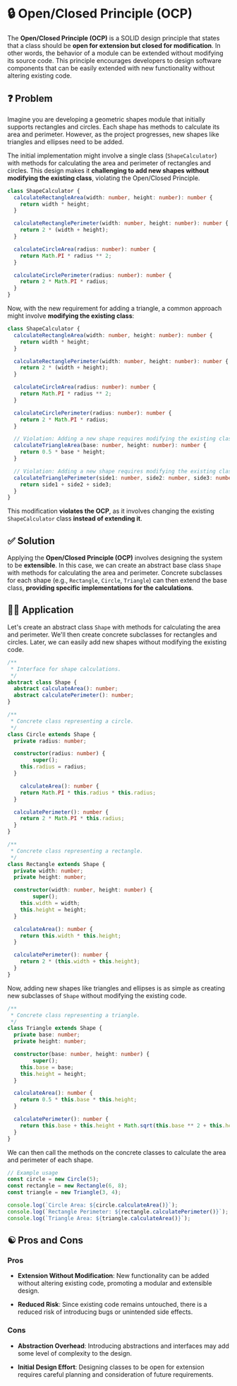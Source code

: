 # 🔒 Open/Closed Principle (OCP)

The **Open/Closed Principle (OCP)** is a SOLID design principle that states that a class should be **open for extension but closed for modification**. In other words, the behavior of a module can be extended without modifying its source code. This principle encourages developers to design software components that can be easily extended with new functionality without altering existing code.

## ❓ Problem

Imagine you are developing a geometric shapes module that initially supports rectangles and circles. Each shape has methods to calculate its area and perimeter. However, as the project progresses, new shapes like triangles and ellipses need to be added.

The initial implementation might involve a single class (`ShapeCalculator`) with methods for calculating the area and perimeter of rectangles and circles. This design makes it **challenging to add new shapes without modifying the existing class**, violating the Open/Closed Principle.

```typescript
class ShapeCalculator {
  calculateRectangleArea(width: number, height: number): number {
    return width * height;
  }

  calculateRectanglePerimeter(width: number, height: number): number {
    return 2 * (width + height);
  }

  calculateCircleArea(radius: number): number {
    return Math.PI * radius ** 2;
  }

  calculateCirclePerimeter(radius: number): number {
    return 2 * Math.PI * radius;
  }
}
```

Now, with the new requirement for adding a triangle, a common approach might involve **modifying the existing class**:

```typescript
class ShapeCalculator {
  calculateRectangleArea(width: number, height: number): number {
    return width * height;
  }

  calculateRectanglePerimeter(width: number, height: number): number {
    return 2 * (width + height);
  }

  calculateCircleArea(radius: number): number {
    return Math.PI * radius ** 2;
  }

  calculateCirclePerimeter(radius: number): number {
    return 2 * Math.PI * radius;
  }

  // Violation: Adding a new shape requires modifying the existing class.
  calculateTriangleArea(base: number, height: number): number {
    return 0.5 * base * height;
  }

  // Violation: Adding a new shape requires modifying the existing class.
  calculateTrianglePerimeter(side1: number, side2: number, side3: number): number {
    return side1 + side2 + side3;
  }
}
```

This modification **violates the OCP**, as it involves changing the existing `ShapeCalculator` class **instead of extending it**.

## ✅ Solution

Applying the **Open/Closed Principle (OCP)** involves designing the system to be **extensible**. In this case, we can create an abstract base class `Shape` with methods for calculating the area and perimeter. Concrete subclasses for each shape (e.g., `Rectangle`, `Circle`, `Triangle`) can then extend the base class, **providing specific implementations for the calculations**.

## ✍🏻 Application

Let's create an abstract class `Shape` with methods for calculating the area and perimeter. We'll then create concrete subclasses for rectangles and circles. Later, we can easily add new shapes without modifying the existing code.

```typescript
/**
 * Interface for shape calculations.
 */
abstract class Shape {
  abstract calculateArea(): number;
  abstract calculatePerimeter(): number;
}

/**
 * Concrete class representing a circle.
 */
class Circle extends Shape {
  private radius: number;

  constructor(radius: number) {
		super();
    this.radius = radius;
  }

	calculateArea(): number {
    return Math.PI * this.radius * this.radius;
  }

  calculatePerimeter(): number {
    return 2 * Math.PI * this.radius;
  }
}

/**
 * Concrete class representing a rectangle.
 */
class Rectangle extends Shape {
  private width: number;
  private height: number;

  constructor(width: number, height: number) {
		super();
    this.width = width;
    this.height = height;
  }

  calculateArea(): number {
    return this.width * this.height;
  }

  calculatePerimeter(): number {
    return 2 * (this.width + this.height);
  }
}
```

Now, adding new shapes like triangles and ellipses is as simple as creating new subclasses of `Shape` without modifying the existing code.

```typescript
/**
 * Concrete class representing a triangle.
 */
class Triangle extends Shape {
  private base: number;
  private height: number;

  constructor(base: number, height: number) {
		super();
    this.base = base;
    this.height = height;
  }

  calculateArea(): number {
    return 0.5 * this.base * this.height;
  }

  calculatePerimeter(): number {
    return this.base + this.height + Math.sqrt(this.base ** 2 + this.height ** 2);
  }
}
```

We can then call the methods on the concrete classes to calculate the area and perimeter of each shape.

```typescript
// Example usage
const circle = new Circle(5);
const rectangle = new Rectangle(6, 8);
const triangle = new Triangle(3, 4);

console.log(`Circle Area: ${circle.calculateArea()}`);
console.log(`Rectangle Perimeter: ${rectangle.calculatePerimeter()}`);
console.log(`Triangle Area: ${triangle.calculateArea()}`);
```

## ☯️ Pros and Cons

### Pros

- **Extension Without Modification**: New functionality can be added without altering existing code, promoting a modular and extensible design.

- **Reduced Risk**: Since existing code remains untouched, there is a reduced risk of introducing bugs or unintended side effects.

### Cons

- **Abstraction Overhead**: Introducing abstractions and interfaces may add some level of complexity to the design.

- **Initial Design Effort**: Designing classes to be open for extension requires careful planning and consideration of future requirements. 
